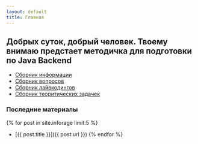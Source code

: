 ```yaml
---
layout: default
title: Главная
---
```


## Добрых суток, добрый человек. Твоему внимаю предстает методичка для подготовки по Java Backend

- [Сборник информации](_posts/_inforage/INFO_README.md)
- [Сборник вопросов](_posts/_qa/Theory/THEORY_README.md)
- [Сборник лайвкодингов](_posts/_qa/Livecoding/LIVECODING_README.md)
- [Сборник теоритических задачек](_posts/_qa/Theory_Tasks/THEORY_TASK_README.md)


### Последние материалы
{% for post in site.inforage limit:5 %}
- [{{ post.title }}]({{ post.url }})
{% endfor %}
